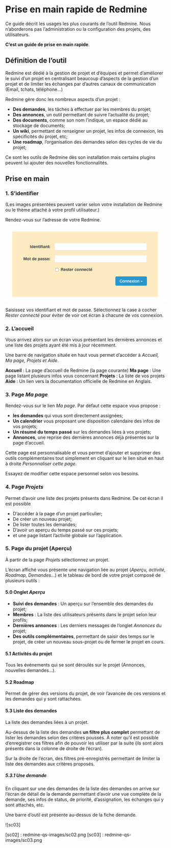 # Prise en main rapide de Redmine

Ce guide décrit les usages les plus courants de l’outil Redmine.  Nous n’aborderons pas l’administration ou la configuration des projets, des utilisateurs.

**C’est un guide de prise en main rapide**.


## Définition de l’outil

Redmine est dédié à la gestion de projet et d’équipes et permet d’améliorer le suivi d’un projet en centralisant beaucoup d’aspects de la gestion d’un projet et de limiter les échanges par d’autres canaux de communication (Email, tchats, téléphone…)

Redmine gère donc les nombreux aspects d’un projet :

* **Des demandes**, les tâches à effectuer par les membres du projet;
* **Des annonces**, un outil permettant de suivre l’actualité du projet;
* **Des documents**, comme son nom l’indique, un espace dédié au stockage de documents;
* **Un wiki**, permettant de renseigner un projet, les infos de connexion, les spécificités du projet, etc;
* **Une roadmap**, l’organisation des demandes selon des cycles de vie du projet;

Ce sont les outils de Redmine dès son installation mais certains plugins peuvent lui ajouter des nouvelles fonctionnalités.

## Prise en main
### 1. S’identifier

(Les images présentées peuvent varier selon votre installation de Redmine ou le thème attaché à votre profil utilisateur.)

Rendez-vous sur l’adresse de votre Redmine.

![ident]

Saisissez vos identifiant et mot de passe. Sélectionnez la case à cocher *Rester connecté* pour éviter de voir cet écran à chacune de vos connexion.

### 2. L’accueil

Vous arrivez alors sur un écran vous présentant les dernières annonces et une liste des projets ayant été mis à jour récemment.

Une barre de navigation située en haut vous permet d’accéder à *Accueil, Ma page, Projets et Aide*.

**Accueil** : La page d’accueil de Redmine (la page courante)
**Ma page** : Une page listant plusieurs infos vous concernant
**Projets** : La liste de vos projets
**Aide** : Un lien vers la documentation officielle de Redmine en Anglais.

### 3. Page *Ma page*

Rendez-vous sur le lien *Ma page*. Par défaut cette espace vous propose :

* **les demandes** qui vous sont directement assignées;
* **Un calendrier** vous proposant une disposition calendaire des infos de vos projets;
* **Un résumé du temps passé** sur les demandes liées à vos projets;
* **Annonces**, une reprise des dernières annonces déjà présentes sur la page d’accueil.

Cette page est personnalisable et vous permet d’ajouter et supprimer des outils complémentaires tout simplement en cliquant sur le lien situé en haut à droite *Personnaliser cette page*.

Essayez de modifier cette espace personnel selon vos besoins.

### 4. Page *Projets*

Permet d’avoir une liste des projets présents dans Redmine. De cet écran il est possible

* D’accéder à la page d’un projet particulier;
* De créer un nouveau projet;
* De lister toutes les demandes;
* D’avoir un aperçu du temps passé sur ces projets;
* et une page listant l’activité globale sur l’application.


### 5. Page du projet (Aperçu)

À partir de la page *Projets* sélectionnez un projet.

L’écran affiché vous présente une navigation liée au projet (*Aperçu, activité, Roadmap, Demandes*…) et le tableau de bord de votre projet composé de plusieurs outils :

#### 5.0 Onglet *Aperçu*

* **Suivi des demandes** : Un aperçu sur l’ensemble des demandes du projet;
* **Membres** : La liste des utilisateurs présents dans le projet selon leur profils;
* **Dernières annonces** : Les derniers messages de l’onglet *Annonces* du projet;
* **Des outils complémentaires**, permettant de saisir des temps sur le projet, de créer un nouveau sous-projet ou de fermer le projet en cours.

#### 5.1 Activités du projet

Tous les événements qui se sont déroulés sur le projet (Annonces, nouvelles demandes…).

#### 5.2 Roadmap

Permet de gérer des versions du projet, de voir l’avancée de ces versions et les demandes qui y sont rattachées.

#### 5.3 Liste des demandes

La liste des demandes liées à un projet.

Au-dessus de la liste des demandes **un filtre plus complet** permettant de lister les demandes selon des critères poussés. À noter qu’il est possible d’enregistrer ces filtres afin de pouvoir les utiliser par la suite (ils sont alors présents dans la colonne de droite de l’écran).

Sur la droite de l’écran, des filtres pré-enregistrés permettant de limiter la liste des demandes aux critères proposés.

##### 5.3.1 Une demande 

En cliquant sur une des demandes de la liste des demandes on arrive sur l’écran de détail de la demande permettant d’avoir une vue complète de la demande, ses infos de status, de priorité, d’assignation, les échanges qui y sont attachés, etc.

Une barre d’outil est présente au-dessus de la fiche demande. 

![sc03]






[ident]: redmine-qs-images/sc01.png
[sc02] : redmine-qs-images/sc02.png
[sc03] : redmine-qs-images/sc03.png





